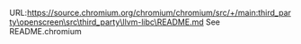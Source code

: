 URL:https://source.chromium.org/chromium/chromium/src/+/main:third_party\openscreen\src\third_party\llvm-libc\README.md
See README.chromium
